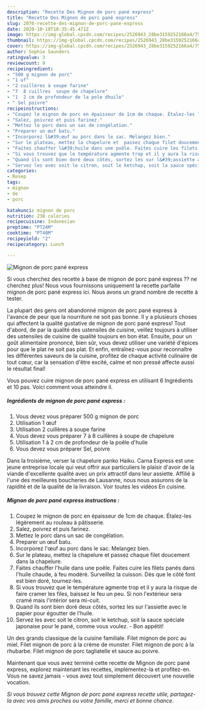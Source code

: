 ```yaml
---
description: "Recette Des Mignon de porc pané express"
title: "Recette Des Mignon de porc pané express"
slug: 2076-recette-des-mignon-de-porc-pane-express
date: 2020-10-18T18:35:45.471Z
image: https://img-global.cpcdn.com/recipes/2526943_28be3159252166a4/751x532cq70/mignon-de-porc-pane-express-photo-principale-de-la-recette.jpg
thumbnail: https://img-global.cpcdn.com/recipes/2526943_28be3159252166a4/751x532cq70/mignon-de-porc-pane-express-photo-principale-de-la-recette.jpg
cover: https://img-global.cpcdn.com/recipes/2526943_28be3159252166a4/751x532cq70/mignon-de-porc-pane-express-photo-principale-de-la-recette.jpg
author: Sophie Saunders
ratingvalue: 3
reviewcount: 9
recipeingredient:
- "500 g mignon de porc"
- "1 uf"
- "2 cuillères à soupe farine"
- "7  8 cuillres  soupe de chapelure"
- "1  2 cm de profondeur de la pole dhuile"
- " Sel poivre"
recipeinstructions:
- "Coupez le mignon de porc en épaisseur de 1cm de chaque. Étalez-les légèrement au rouleau à pâtisserie."
- "Salez, poivrez et puis farinez."
- "Mettez le porc dans un sac de congélation."
- "Preparer un œuf batu."
- "Incorporez l&#39;œuf au porc dans le sac. Melangez bien."
- "Sur le plateau, mettez la chapelure et  passez chaque filet doucement dans la chapelure."
- "Faites chauffer l&#39;huile dans une poêle. Faites cuire les filets panés dans l&#39;huile chaude, à feu modéré. Surveillez la cuisson. Dès que le côté font est bien doré, tournez-les."
- "Si vous trouvez que le température agmente trop et il y aura la risque de faire cramer les files, baissez le feu un peu. Si non l&#39;extérieur sera cramé mais l&#39;intérior sera mi-cuit."
- "Quand ils sont bien doré deux côtés, sortez les sur l&#39;assiette avec le papier pour égoutter de l&#39;huile."
- "Servez les avec soit le citron, soit le ketchup, soit la sauce spéciale japonaise pour le pané, comme vous voulez. Bon appétit!"
categories:
- Resep
tags:
- mignon
- de
- porc

katakunci: mignon de porc 
nutrition: 238 calories
recipecuisine: Indonesian
preptime: "PT24M"
cooktime: "PT40M"
recipeyield: "2"
recipecategory: Lunch

---
```



![Mignon de porc pané express](https://img-global.cpcdn.com/recipes/2526943_28be3159252166a4/751x532cq70/mignon-de-porc-pane-express-photo-principale-de-la-recette.jpg)

Si vous cherchez des recette à base de mignon de porc pané express ?? ne cherchez plus! Nous vous fournissons uniquement la recette parfaite mignon de porc pané express ici. Nous avons un grand nombre de recette à tester.

La plupart des gens ont abandonné mignon de porc pané express à l'avance de peur que la nourriture ne soit pas bonne. Il y a plusieurs choses qui affectent la qualité gustative de mignon de porc pané express! Tout d'abord, de par la qualité des ustensiles de cuisine, veillez toujours à utiliser des ustensiles de cuisine de qualité toujours en bon état. Ensuite, pour un goût alimentaire prononcé, bien sûr, vous devez utiliser une variété d'épices pour que le plat ne soit pas plat. Et enfin, entraînez-vous pour reconnaître les différentes saveurs de la cuisine, profitez de chaque activité culinaire de tout cœur, car la sensation d'être excité, calme et non pressé affecte aussi le résultat final!

<!--inarticleads1-->

Vous pouvez cuire mignon de porc pané express en utilisant 6 Ingrédients et 10 pas. Voici comment vous atteindre il.

##### Ingrédients de mignon de porc pané express :

1. Vous devez vous préparer 500 g mignon de porc
1. Utilisation 1 œuf
1. Utilisation 2 cuillères à soupe farine
1. Vous devez vous préparer 7 à 8 cuillères à soupe de chapelure
1. Utilisation 1 à 2 cm de profondeur de la poêle d&#39;huile
1. Vous devez vous préparer  Sel, poivre


Dans la troisième, verser la chapelure panko Haiku. Carna Express est une jeune entreprise locale qui veut offrir aux particuliers le plaisir d&#39;avoir de la viande d&#39;excellente qualité avec un prix attractif dans leur assiette. Affilié à l&#39;une des meilleures boucheries de Lausanne, nous nous assurons de la rapidité et de la qualité de la livraison. Voir toutes les vidéos En cuisine. 

<!--inarticleads2-->

##### Mignon de porc pané express instructions :

1. Coupez le mignon de porc en épaisseur de 1cm de chaque. Étalez-les légèrement au rouleau à pâtisserie.
1. Salez, poivrez et puis farinez.
1. Mettez le porc dans un sac de congélation.
1. Preparer un œuf batu.
1. Incorporez l&#39;œuf au porc dans le sac. Melangez bien.
1. Sur le plateau, mettez la chapelure et  passez chaque filet doucement dans la chapelure.
1. Faites chauffer l&#39;huile dans une poêle. Faites cuire les filets panés dans l&#39;huile chaude, à feu modéré. Surveillez la cuisson. Dès que le côté font est bien doré, tournez-les.
1. Si vous trouvez que le température agmente trop et il y aura la risque de faire cramer les files, baissez le feu un peu. Si non l&#39;extérieur sera cramé mais l&#39;intérior sera mi-cuit.
1. Quand ils sont bien doré deux côtés, sortez les sur l&#39;assiette avec le papier pour égoutter de l&#39;huile.
1. Servez les avec soit le citron, soit le ketchup, soit la sauce spéciale japonaise pour le pané, comme vous voulez. - Bon appétit!


Un des grands classique de la cuisine familiale. Filet mignon de porc au miel. Filet mignon de porc à la crème de munster. Filet mignon de porc à la rhubarbe. Filet mignon de porc tagliatelle et sauce au poivre. 

<!--inarticleads1-->

<p>
Maintenant que vous avez terminé cette recette de Mignon de porc pané express, explorez maintenant les recettes, implémentez-la et profitez-en. Vous ne savez jamais - vous avez tout simplement découvert une nouvelle vocation.
</p>

<p>
<i>Si vous trouvez cette Mignon de porc pané express recette utile, partagez-la avec vos amis proches ou votre famille, merci et bonne chance.</i>
</p>
